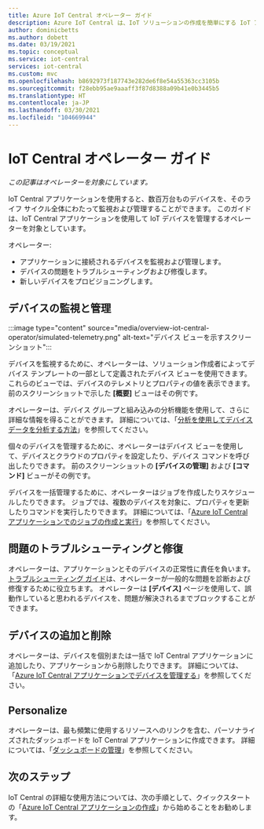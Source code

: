 ```yaml
---
title: Azure IoT Central オペレーター ガイド
description: Azure IoT Central は、IoT ソリューションの作成を簡単にする IoT アプリケーション プラットフォームです。 この記事では、IoT Central のオペレーター ロールの概要を示します。
author: dominicbetts
ms.author: dobett
ms.date: 03/19/2021
ms.topic: conceptual
ms.service: iot-central
services: iot-central
ms.custom: mvc
ms.openlocfilehash: b8692973f187743e282de6f8e54a55363cc3105b
ms.sourcegitcommit: f28ebb95ae9aaaff3f87d8388a09b41e0b3445b5
ms.translationtype: HT
ms.contentlocale: ja-JP
ms.lasthandoff: 03/30/2021
ms.locfileid: "104669944"
---
```

# <a name="iot-central-operator-guide"></a>IoT Central オペレーター ガイド

*この記事はオペレーターを対象にしています。*

IoT Central アプリケーションを使用すると、数百万台ものデバイスを、そのライフ サイクル全体にわたって監視および管理することができます。 このガイドは、IoT Central アプリケーションを使用して IoT デバイスを管理するオペレーターを対象としています。

オペレーター:

- アプリケーションに接続されるデバイスを監視および管理します。
- デバイスの問題をトラブルシューティングおよび修復します。
- 新しいデバイスをプロビジョニングします。

## <a name="monitor-and-manage-devices"></a>デバイスの監視と管理

:::image type="content" source="media/overview-iot-central-operator/simulated-telemetry.png" alt-text="デバイス ビューを示すスクリーンショット":::

デバイスを監視するために、オペレーターは、ソリューション作成者によってデバイス テンプレートの一部として定義されたデバイス ビューを使用できます。 これらのビューでは、デバイスのテレメトリとプロパティの値を表示できます。 前のスクリーンショットで示した **[概要]** ビューはその例です。

オペレーターは、デバイス グループと組み込みの分析機能を使用して、さらに詳細な情報を得ることができます。 詳細については、「[分析を使用してデバイス データを分析する方法](howto-create-analytics.md)」を参照してください。

個々のデバイスを管理するために、オペレーターはデバイス ビューを使用して、デバイスとクラウドのプロパティを設定したり、デバイス コマンドを呼び出したりできます。 前のスクリーンショットの **[デバイスの管理]** および **[コマンド]** ビューがその例です。

デバイスを一括管理するために、オペレーターはジョブを作成したりスケジュールしたりできます。 ジョブでは、複数のデバイスを対象に、プロパティを更新したりコマンドを実行したりできます。 詳細については、「[Azure IoT Central アプリケーションでのジョブの作成と実行](howto-run-a-job.md)」を参照してください。

## <a name="troubleshoot-and-remediate-issues"></a>問題のトラブルシューティングと修復

オペレーターは、アプリケーションとそのデバイスの正常性に責任を負います。 [トラブルシューティング ガイド](troubleshoot-connection.md)は、オペレーターが一般的な問題を診断および修復するために役立ちます。 オペレーターは **[デバイス]** ページを使用して、誤動作していると思われるデバイスを、問題が解決されるまでブロックすることができます。

## <a name="add-and-remove-devices"></a>デバイスの追加と削除

オペレーターは、デバイスを個別または一括で IoT Central アプリケーションに追加したり、アプリケーションから削除したりできます。 詳細については、「[Azure IoT Central アプリケーションでデバイスを管理する](howto-manage-devices.md)」を参照してください。

## <a name="personalize"></a>Personalize

オペレーターは、最も頻繁に使用するリソースへのリンクを含む、パーソナライズされたダッシュボードを IoT Central アプリケーションに作成できます。 詳細については、「[ダッシュボードの管理](howto-create-personal-dashboards.md#manage-dashboards)」を参照してください。

## <a name="next-steps"></a>次のステップ

IoT Central の詳細な使用方法については、次の手順として、クイックスタートの「[Azure IoT Central アプリケーションの作成](./quick-deploy-iot-central.md)」から始めることをお勧めします。
